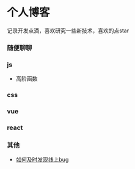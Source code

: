 # 个人博客

记录开发点滴，喜欢研究一些新技术，喜欢的点star

### 随便聊聊

### js
- 高阶函数   

### css

### vue


### react


### 其他

- [如何及时发现线上bug](https://github.com/lzcrwxl/Blog/issues/1)
